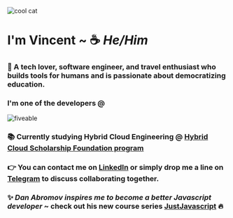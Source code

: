 ![cool cat](https://pixabay.com/get/5fe8d1434355b10ff3d89960c62d3e7a1038d8ec5456_640.jpg)
#  I'm Vincent ~  :coffee: *He/Him*
      
### 🥳 A tech lover, software engineer, and travel enthusiast who builds tools for humans and is passionate about democratizing education.

### I'm one of the developers @
![fiveable](https://fiveable.me/wp-content/uploads/2020/06/fiveable-pride-flag-new-copy.png)

### :books: Currently studying Hybrid Cloud Engineering @ [Hybrid Cloud Scholarship Foundation program](https://classroom.udacity.com/nanodegrees/nd321-1/syllabus/core-curriculum)

### :point_right:  You can contact me on [LinkedIn](https://www.linkedin.com/in/vincentvinnybattaglia) or simply drop me a line on [Telegram](https://t.me/vbattaglia) to discuss collaborating together.

### :sparkles: *Dan Abromov inspires me to become a better Javascript developer* ~ check out his new course series [JustJavascript](https://justjavascript.com/)  :fire:
    


